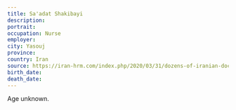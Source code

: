 ```yaml
---
title: Sa'adat Shakibayi
description: 
portrait: 
occupation: Nurse
employer: 
city: Yasouj
province: 
country: Iran
source: https://iran-hrm.com/index.php/2020/03/31/dozens-of-iranian-doctors-died-during-irans-coronavirus-crisis/
birth_date: 
death_date: 
---
```


Age unknown.